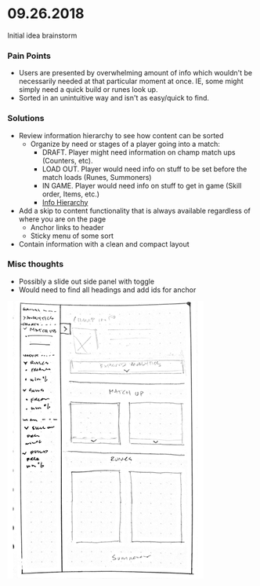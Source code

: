 # 09.26.2018

Initial idea brainstorm

### Pain Points

* Users are presented by overwhelming amount of info which wouldn't be necessarily needed at that particular moment at once. IE, some might simply need a quick build or runes look up.
* Sorted in an unintuitive way and isn't as easy/quick to find.

### Solutions

* Review information hierarchy to see how content can be sorted
    - Organize by need or stages of a player going into a match:
        - DRAFT. Player might need information on champ match ups (Counters, etc).
        - LOAD OUT. Player would need info on stuff to be set before the match loads (Runes, Summoners)
        - IN GAME. Player would need info on stuff to get in game (Skill order, Items, etc.)
        - [Info Hierarchy](../notes/ux-info-heirarchy.md)
* Add a skip to content functionality that is always available regardless of where you are on the page
    - Anchor links to header
    - Sticky menu of some sort
* Contain information with a clean and compact layout

### Misc thoughts

* Possibly a slide out side panel with toggle
* Would need to find all headings and add ids for anchor

![Rough sketch](../notes/ux-draft.png)

